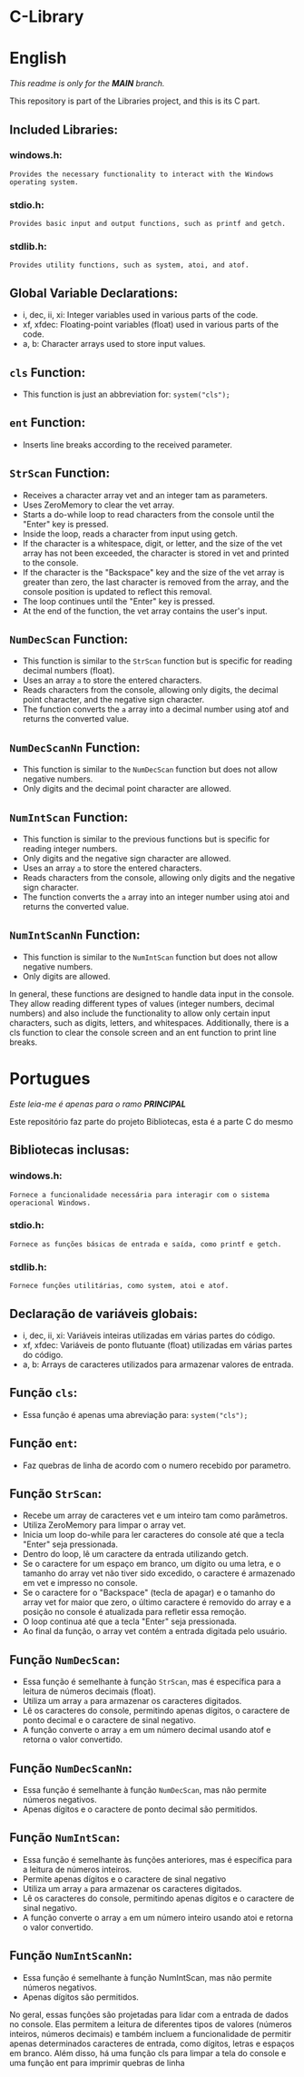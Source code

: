 # C-Library

# English

*This readme is only for the **MAIN** branch.*

This repository is part of the Libraries project, and this is its C part.

## Included Libraries:
  ### windows.h:
    Provides the necessary functionality to interact with the Windows operating system.
  ### stdio.h:
    Provides basic input and output functions, such as printf and getch.
  ### stdlib.h:
    Provides utility functions, such as system, atoi, and atof.
  
  
## Global Variable Declarations:
  - i, dec, ii, xi: Integer variables used in various parts of the code.
  - xf, xfdec: Floating-point variables (float) used in various parts of the code.
  - a, b: Character arrays used to store input values.


## `cls` Function:
  - This function is just an abbreviation for: `system("cls");`


## `ent` Function:
  - Inserts line breaks according to the received parameter.


## `StrScan` Function:
  - Receives a character array vet and an integer tam as parameters.
  - Uses ZeroMemory to clear the vet array.
  - Starts a do-while loop to read characters from the console until the "Enter" key is pressed.
  - Inside the loop, reads a character from input using getch.
  - If the character is a whitespace, digit, or letter, and the size of the vet array has not been exceeded, the character is
  stored in vet and printed to the console.
  - If the character is the "Backspace" key and the size of the vet array is greater than zero, the last character is removed
  from the array, and the console position is updated to reflect this removal.
  - The loop continues until the "Enter" key is pressed.
  - At the end of the function, the vet array contains the user's input.


## `NumDecScan` Function:
  - This function is similar to the `StrScan` function but is specific for reading decimal numbers (float).
  - Uses an array `a` to store the entered characters.
  - Reads characters from the console, allowing only digits, the decimal point character, and the negative sign character.
  - The function converts the `a` array into a decimal number using atof and returns the converted value.


## `NumDecScanNn` Function:
  - This function is similar to the `NumDecScan` function but does not allow negative numbers.
  - Only digits and the decimal point character are allowed.


## `NumIntScan` Function:
  - This function is similar to the previous functions but is specific for reading integer numbers.
  - Only digits and the negative sign character are allowed.
  - Uses an array `a` to store the entered characters.
  - Reads characters from the console, allowing only digits and the negative sign character.
  - The function converts the `a` array into an integer number using atoi and returns the converted value.


## `NumIntScanNn` Function:
  - This function is similar to the `NumIntScan` function but does not allow negative numbers.
  - Only digits are allowed.
  
  
In general, these functions are designed to handle data input in the console. They allow reading different types of 
values (integer numbers, decimal numbers) and also include the functionality to allow only certain input characters,
such as digits, letters, and whitespaces. Additionally, there is a cls function to clear the console screen and an ent
function to print line breaks.

# Portugues


*Este leia-me é apenas para o ramo **PRINCIPAL***

Este repositório faz parte do projeto Bibliotecas, esta é a parte C do mesmo

## Bibliotecas inclusas:
  ### windows.h:
    Fornece a funcionalidade necessária para interagir com o sistema operacional Windows.
  ### stdio.h:
    Fornece as funções básicas de entrada e saída, como printf e getch.
  ### stdlib.h: 
    Fornece funções utilitárias, como system, atoi e atof.
  
  
## Declaração de variáveis globais:
  - i, dec, ii, xi: Variáveis inteiras utilizadas em várias partes do código.
  - xf, xfdec: Variáveis de ponto flutuante (float) utilizadas em várias partes do código.
  - a, b: Arrays de caracteres utilizados para armazenar valores de entrada.


## Função `cls`:
  - Essa função é apenas uma abreviação para: `system("cls");`


## Função `ent`:
  - Faz quebras de linha de acordo com o numero recebido por parametro.


## Função `StrScan`:
  - Recebe um array de caracteres vet e um inteiro tam como parâmetros.
  - Utiliza ZeroMemory para limpar o array vet.
  - Inicia um loop do-while para ler caracteres do console até que a tecla "Enter" seja pressionada.
  - Dentro do loop, lê um caractere da entrada utilizando getch.
  - Se o caractere for um espaço em branco, um dígito ou uma letra, e o tamanho do array vet não tiver sido excedido, o caractere é       armazenado em vet e impresso no console.
  - Se o caractere for o "Backspace" (tecla de apagar) e o tamanho do array vet for maior que zero, o último caractere é removido do array e a posição no console é atualizada para refletir essa remoção.
  - O loop continua até que a tecla "Enter" seja pressionada.
  - Ao final da função, o array vet contém a entrada digitada pelo usuário.


## Função `NumDecScan`:
  - Essa função é semelhante à função `StrScan`, mas é específica para a leitura de números decimais (float).
  - Utiliza um array `a` para armazenar os caracteres digitados.
  - Lê os caracteres do console, permitindo apenas dígitos, o caractere de ponto decimal e o caractere de sinal negativo.
  - A função converte o array `a` em um número decimal usando atof e retorna o valor convertido.


## Função `NumDecScanNn`:
  - Essa função é semelhante à função `NumDecScan`, mas não permite números negativos.
  - Apenas dígitos e o caractere de ponto decimal são permitidos.


## Função `NumIntScan`:
  - Essa função é semelhante às funções anteriores, mas é específica para a leitura de números inteiros.
  - Permite apenas dígitos e o caractere de sinal negativo
  - Utiliza um array `a` para armazenar os caracteres digitados.
  - Lê os caracteres do console, permitindo apenas dígitos e o caractere de sinal negativo.
  - A função converte o array `a` em um número inteiro usando atoi e retorna o valor convertido.


## Função `NumIntScanNn`:
  - Essa função é semelhante à função NumIntScan, mas não permite números negativos.
  - Apenas dígitos são permitidos.
  
  
 No geral, essas funções são projetadas para lidar com a entrada de dados no console. Elas permitem a leitura de diferentes tipos de valores (números inteiros, números decimais) e também incluem a funcionalidade de permitir apenas determinados caracteres de entrada, como dígitos, letras e espaços em branco. Além disso, há uma função cls para limpar a tela do console e uma função ent para imprimir quebras de linha
